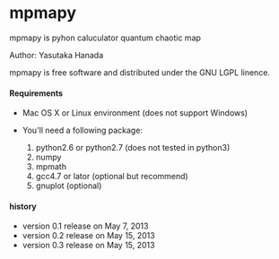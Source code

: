 # mpmapy

mpmapy is pyhon caluculator quantum chaotic map 

Author: Yasutaka Hanada 

mpmapy is free software and distributed under the GNU LGPL linence.

#### Requirements
* Mac OS X or Linux environment (does not support Windows)

* You'll need a following package:

	1. python2.6 or python2.7 (does not tested in python3)
	2. numpy
	3. mpmath
	4. gcc4.7 or lator (optional but recommend)
	5. gnuplot (optional)
	
#### history

* version 0.1 release on May 7, 2013
* version 0.2 release on May 15, 2013
* version 0.3 release on May 15, 2013

